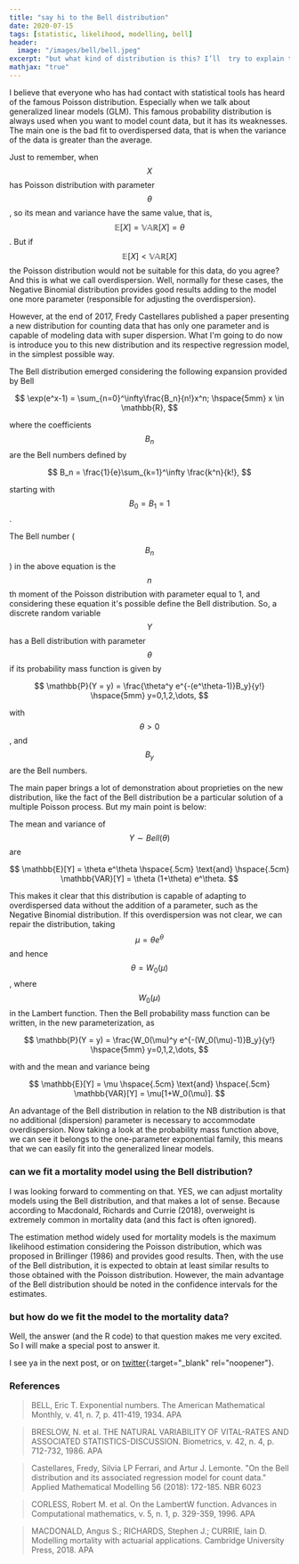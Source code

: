 ```yaml
---
title: "say hi to the Bell distribution"
date: 2020-07-15
tags: [statistic, likelihood, modelling, bell]
header:
  image: "/images/bell/bell.jpeg"
excerpt: "but what kind of distribution is this? I’ll  try to explain to you in up to 3 minutes"
mathjax: "true"
---
```


I believe that everyone who has had contact with statistical tools has heard of the famous Poisson distribution. Especially when we talk about generalized linear models (GLM). This famous probability distribution is always used when you want to model count data, but it has its weaknesses. The main one is the bad fit to overdispersed data, that is when the variance of the data is greater than the average.

Just to remember, when $$ X $$ has Poisson distribution with parameter $$ \theta $$, so its mean and variance have the same value, that is, $$ \mathbb{E}[X] = \mathbb{VAR}[X] = \theta $$. But if $$ \mathbb{E}[X] <\mathbb{VAR}[X] $$ the Poisson distribution would not be suitable for this data, do you agree? And this is what we call overdispersion. Well, normally for these cases, the Negative Binomial distribution provides good results adding to the model one more parameter (responsible for adjusting the overdispersion).

However, at the end of 2017, Fredy Castellares published a paper presenting a new distribution for counting data that has only one parameter and is capable of modeling data with super dispersion. What I'm going to do now is introduce you to this new distribution and its respective regression model, in the simplest possible way.

The Bell distribution emerged considering the following expansion provided by Bell

$$
\exp(e^x-1) = \sum_{n=0}^\infty\frac{B_n}{n!}x^n; \hspace{5mm} x \in \mathbb{R},
$$

where the coefficients $$B_n$$ are the Bell numbers defined by

$$
B_n = \frac{1}{e}\sum_{k=1}^\infty \frac{k^n}{k!},
$$

starting with $$B_0 =B_1 =1$$.


The Bell number ($$B_n$$) in the above equation is the $$n$$th moment of the Poisson distribution with parameter equal to 1, and considering these equation it's possible define the Bell distribution. So, a discrete random variable $$Y$$ has a Bell distribution with parameter $$\theta$$ if its probability mass function is given by

$$
\mathbb{P}(Y = y) = \frac{\theta^y e^{-(e^\theta-1)}B_y}{y!} \hspace{5mm} y=0,1,2,\dots,
$$

with $$\theta>0$$, and $$B_y$$ are the Bell numbers.

The main paper brings a lot of demonstration about proprieties on the new distribution, like the fact of the Bell distribution be a particular solution of a multiple Poisson process. But my main point is below:

The mean and variance of $$Y\sim Bell(\theta)$$ are

$$
\mathbb{E}[Y] = \theta e^\theta \hspace{.5cm} \text{and} \hspace{.5cm} \mathbb{VAR}[Y] = \theta (1+\theta) e^\theta.
$$

This makes it clear that this distribution is capable of adapting to overdispersed data without the addition of a parameter, such as the Negative Binomial distribution. If this overdispersion was not clear, we can repair the distribution, taking $$ \mu = \theta e^\theta $$ and hence $$ \theta = W_0(\mu) $$, where$$ W_0(\mu) $$ in the Lambert function. Then the Bell probability mass function can be written, in the new parameterization, as

$$
\mathbb{P}(Y = y) = \frac{W_0(\mu)^y e^{-(W_0(\mu)-1)}B_y}{y!} \hspace{5mm} y=0,1,2,\dots,
$$

with and the mean and variance being

$$
\mathbb{E}[Y] = \mu \hspace{.5cm} \text{and} \hspace{.5cm} \mathbb{VAR}[Y] = \mu[1+W_0(\mu)].
$$

An advantage of the Bell distribution in relation to the NB distribution is that no additional (dispersion) parameter is necessary to accommodate overdispersion. Now taking a look at the probability mass function above, we can see it belongs to the one-parameter exponential family, this means that we can easily fit into the generalized linear models.

### can we fit a mortality model using the Bell distribution?
I was looking forward to commenting on that. YES, we can adjust mortality models using the Bell distribution, and that makes a lot of sense. Because according to Macdonald, Richards and Currie (2018), overweight is extremely common in mortality data (and this fact is often ignored).

The estimation method widely used for mortality models is the maximum likelihood estimation considering the Poisson distribution, which was proposed in Brillinger (1986) and provides good results. Then, with the use of the Bell distribution, it is expected to obtain at least similar results to those obtained with the Poisson distribution. However, the main advantage of the Bell distribution should be noted in the confidence intervals for the estimates.

### but how do we fit the model to the mortality data?
Well, the answer (and the R code) to that question makes me very excited. So I will make a special post to answer it.

I see ya in the next post, or on [twitter](http://twitter.com/scpatricio){:target="_blank" rel="noopener"}.

### References

> BELL, Eric T. Exponential numbers. The American Mathematical Monthly, v. 41, n. 7, p. 411-419, 1934.
APA

> BRESLOW, N. et al. THE NATURAL VARIABILITY OF VITAL-RATES AND ASSOCIATED STATISTICS-DISCUSSION. Biometrics, v. 42, n. 4, p. 712-732, 1986.
APA

> Castellares, Fredy, Silvia LP Ferrari, and Artur J. Lemonte. "On the Bell distribution and its associated regression model for count data." Applied Mathematical Modelling 56 (2018): 172-185.
NBR 6023

>CORLESS, Robert M. et al. On the LambertW function. Advances in Computational mathematics, v. 5, n. 1, p. 329-359, 1996.
APA

> MACDONALD, Angus S.; RICHARDS, Stephen J.; CURRIE, Iain D. Modelling mortality with actuarial applications. Cambridge University Press, 2018.
APA
